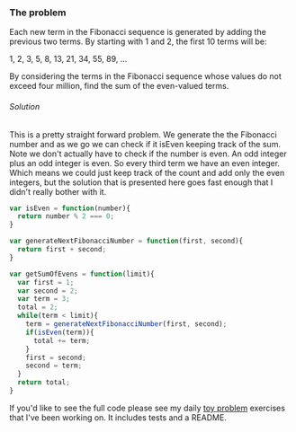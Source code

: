 ### The problem

Each new term in the Fibonacci sequence is generated
by adding the previous two terms. By starting with 1 and 2,
the first 10 terms will be:

1, 2, 3, 5, 8, 13, 21, 34, 55, 89, ...

By considering the terms in the Fibonacci sequence
whose values do not exceed four million, find
the sum of the even-valued terms.


###### Solution ######

This is a pretty straight forward problem. We generate the the Fibonacci number and as we go we can check if it isEven keeping track of the sum. Note we don't actually have to check if the number is even. An odd integer plus an odd integer is even. So every third term we have an even integer. Which means we could just keep track of the count and add only the even integers, but the solution that is presented here goes fast enough that I didn't really bother with it.

```javascript
var isEven = function(number){
  return number % 2 === 0;
}

var generateNextFibonacciNumber = function(first, second){
  return first + second;
}

var getSumOfEvens = function(limit){
  var first = 1;
  var second = 2;
  var term = 3;
  total = 2;
  while(term < limit){
    term = generateNextFibonacciNumber(first, second);
    if(isEven(term)){
      total += term;
    }
    first = second;
    second = term;
  }
  return total;
}
```

If you'd like to see the full code please see my daily [toy problem](https://github.com/charltonaustin/toy-problems/) exercises that I've been working on. It includes tests and a README.

